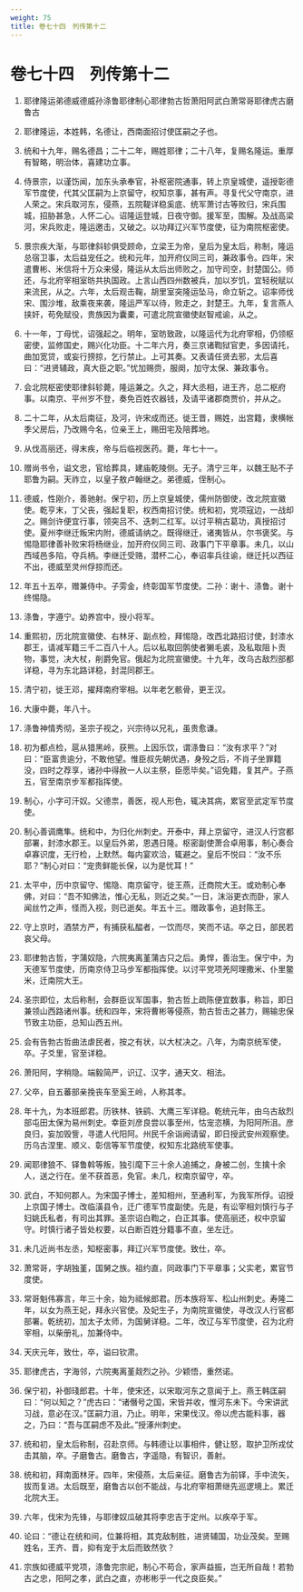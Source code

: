 ```yaml
---
weight: 75
title: 卷七十四　列传第十二
---
```


# 卷七十四　列传第十二

1. <span id="卷七十四　列传第十二-1"></span>
耶律隆运弟德威德威孙涤鲁耶律制心耶律勃古哲萧阳阿武白萧常哥耶律虎古磨鲁古

2. <span id="卷七十四　列传第十二-2"></span>
耶律隆运，本姓韩，名德让，西南面招讨使匡嗣之子也。

3. <span id="卷七十四　列传第十二-3"></span>
统和十九年，赐名德昌；二十二年，赐姓耶律；二十八年，复赐名隆运。重厚有智略，明治体，喜建功立事。

4. <span id="卷七十四　列传第十二-4"></span>
侍景宗，以谨饬闻，加东头承奉官，补枢密院通事，转上京皇城使，遥授彰德军节度使，代其父匡嗣为上京留守，权知京事，甚有声。寻复代父守南京，进人荣之。宋兵取河东，侵燕，五院鞮详稳奚底、统军萧讨古等败归，宋兵围城，招胁甚急，人怀二心。诏隆运登城，日夜守御。援军至，围解。及战高梁河，宋兵败走，隆运邀击，又破之。以功拜辽兴军节度使，征为南院枢密使。

5. <span id="卷七十四　列传第十二-5"></span>
景宗疾大渐，与耶律斜轸俱受顾命，立梁王为帝，皇后为皇太后，称制，隆运总宿卫事，太后益宠任之。统和元年，加开府仪同三司，兼政事令。四年，宋遣曹彬、米信将十万众来侵，隆运从太后出师败之，加守司空，封楚国公。师还，与北府宰相室昉共执国政。上言山西四州数被兵，加以岁饥，宜轻税赋以来流民，从之。六年，太后观击鞠，胡里室突隆运坠马，命立斩之。诏率师伐宋、围沙堆，敌乘夜来袭，隆运严军以待，败走之，封楚王。九年，复言燕人挟奸，苟免赋役，贵族因为囊橐，可遣北院宣徽使赵智戒谕，从之。

6. <span id="卷七十四　列传第十二-6"></span>
十一年，丁母忧，诏强起之。明年，室昉致政，以隆运代为北府宰相，仍领枢密使，监修国史，赐兴化功臣。十二年六月，奏三京诸鞫狱官吏，多因请托，曲加宽贷，或妄行搒掠，乞行禁止。上可其奏。又表请任贤去邪，太后喜曰：“进贤辅政，真大臣之职。”忧加赐赍，服阕，加守太保、兼政事令。

7. <span id="卷七十四　列传第十二-7"></span>
会北院枢密使耶律斜轸薨，隆运兼之。久之，拜大丞相，进王齐，总二枢府事。以南京、平州岁不登，奏免百姓农器钱，及请平诸郡商贾价，并从之。

8. <span id="卷七十四　列传第十二-8"></span>
二十二年，从太后南征，及河，许宋成而还。徙王晋，赐姓，出宫籍，隶横帐季父房后，乃改赐今名，位亲王上，赐田宅及陪葬地。

9. <span id="卷七十四　列传第十二-9"></span>
从伐高丽还，得末疾，帝与后临视医药。薨，年七十一。

10. <span id="卷七十四　列传第十二-10"></span>
赠尚书令，谥文忠，官给葬具，建庙乾陵侧。无子。清宁三年，以魏王贴不子耶鲁为嗣。天祚立，以皇子敖卢翰继之。弟德威，侄制心。

11. <span id="卷七十四　列传第十二-11"></span>
德威，性刚介，善驰射。保宁初，历上京皇城使，儒州防御使，改北院宣徽使。乾亨末，丁父丧，强起复职，权西南招讨使。统和初，党项寇边，一战却之。赐剑许便宜行事，领突吕不、迭刺二红军。以讨平稍古葛功，真授招讨使。夏州李继迁叛宋内附，德威请纳之。既得继迁，诸夷皆从，尔书褒奖。与惕隐耶律善补败宋将杨继业，加开府仪同三司、政事门下平章事。未几，以山西域邑多陷，夺兵柄。李继迁受赂，潜杯二心，奉诏率兵往谕，继迁托以西征不出，德威至灵州俘掠而还。

12. <span id="卷七十四　列传第十二-12"></span>
年五十五卒，赠兼侍中。子雱金，终彰国军节度使。二孙：谢十、涤鲁。谢十终惕隐。

13. <span id="卷七十四　列传第十二-13"></span>
涤鲁，字遵宁。幼养宫中，授小将军。

14. <span id="卷七十四　列传第十二-14"></span>
重熙初，历北院宣徽使、右林牙、副点检，拜惕隐，改西北路招讨使，封漆水郡王，请减军籍三千二百八十人。后以私取回鹘使者獭毛裘，及私取阻卜贡物，事觉，决大杖，削爵免官。俄起为北院宣徽使。十九年，改乌古敌烈部都详稳，寻为东北路详稳，封混同郡王。

15. <span id="卷七十四　列传第十二-15"></span>
清宁初，徙王邓，擢拜南府宰相。以年老乞骸骨，更王汉。

16. <span id="卷七十四　列传第十二-16"></span>
大康中薨，年八十。

17. <span id="卷七十四　列传第十二-17"></span>
涤鲁神情秀彻，圣宗子视之，兴宗待以兄礼，虽贵愈谦。

18. <span id="卷七十四　列传第十二-18"></span>
初为都点检，扈从猎黑岭，获熊。上因乐饮，谓涤鲁曰：“汝有求平？”对曰：“臣富贵逾分，不敢他望。惟臣叔先朝优遇，身殁之后，不肖子坐罪籍没，四时之荐享，诸孙中得赦一人以主祭，臣愿毕矣。”诏免籍，复其产。子燕五，官至南京步军都指挥使。

19. <span id="卷七十四　列传第十二-19"></span>
制心，小字可汗奴。父德祟，善医，视人形色，辄决其病，累官至武定军节度使。

20. <span id="卷七十四　列传第十二-20"></span>
制心善调鹰隼。统和中，为归化州刺史。开泰中，拜上京留守，进汉人行宫都部署，封漆水郡王。以皇后外弟，恩遇日隆。枢密副使萧合卓用事，制心奏合卓寡识度，无行检，上默然。每内宴欢洽，辄避之。皇后不悦曰：“汝不乐耶？”制心对曰：“宠贵鲜能长保，以为是忧耳！”

21. <span id="卷七十四　列传第十二-21"></span>
太平中，历中京留守、惕隐、南京留守，徙王燕，迁商院大王。或劝制心奉佛，对曰：“吾不知佛法，惟心无私，则近之矣。”一日，沫浴更衣而卧，家人闻丝竹之声，怪而入视，则已逝矣。年五十三。赠政事令，追封陈王。

22. <span id="卷七十四　列传第十二-22"></span>
守上京时，酒禁方严，有捕获私醖者，一饮而尽，笑而不诘。卒之日，部民若哀父母。

23. <span id="卷七十四　列传第十二-23"></span>
耶律勃古哲，字蒲奴隐，六院夷离堇蒲古只之后。勇悍，善治生。保宁中，为天德军节度使，历南京侍卫马步军都指挥使。以讨平党项羌阿理撒米、仆里鳖米，迁南院大王。

24. <span id="卷七十四　列传第十二-24"></span>
圣宗即位，太后称制，会群臣议军国事，勃古哲上疏陈便宜数事，称旨，即日兼领山西路诸州事。统和四年，宋将曹彬等侵燕，勃古哲击之甚力，赐输忠保节致主功臣，总知山西五州。

25. <span id="卷七十四　列传第十二-25"></span>
会有告勃古哲曲法虐民者，按之有状，以大杖决之。八年，为南京统军使，卒。子爻里，官至详稳。

26. <span id="卷七十四　列传第十二-26"></span>
萧阳阿，字稍隐。端毅简严，识辽、汉字，通天文、相法。

27. <span id="卷七十四　列传第十二-27"></span>
父卒，自五蕃部亲挽丧车至奚王岭，人称其孝。

28. <span id="卷七十四　列传第十二-28"></span>
年十九，为本班郎君。历铁林、铁鹞、大鹰三军详稳。乾统元年，由乌古敌烈部屯田太保为易州刺史。幸臣刘彦良尝以事至州，怙宠恣横，为阳阿所沮。彦良归，妄加毁訾，寻遣人代阳阿。州民千余诣阙请留，即日授武安州观察使。历乌古涅里、顺义、彰信等军节度使，权知东北路统军使事。

29. <span id="卷七十四　列传第十二-29"></span>
闻耶律狼不、铎鲁斡等叛，独引麾下三十余人追捕之，身被二创，生擒十余人，送之行在。坐不获首恶，免官。未几，权南京留守，卒。

30. <span id="卷七十四　列传第十二-30"></span>
武白，不知何郡人。为宋国子博士，差知相州，至通利军，为我军所俘。诏授上京国子博士。改临潢县令，迁广德军节度副使。先是，有讼宰相刘慎行与子妇姚氏私者，有司出其罪。圣宗诏白鞫之，白正其事。使高丽还，权中京留守。时慎行诸子皆处权要，以白断百姓分籍事不直，坐左迁。

31. <span id="卷七十四　列传第十二-31"></span>
未几近尚书左丞，知枢密事，拜辽兴军节度使。致仕，卒。

32. <span id="卷七十四　列传第十二-32"></span>
萧常哥，字胡独堇，国舅之族。祖约直，同政事门下平章事；父实老，累官节度使。

33. <span id="卷七十四　列传第十二-33"></span>
常哥魁伟寡言，年三十余，始为祗候郎君。历本族将军、松山州刺史。寿隆二年，以女为燕王妃，拜永兴官使。及妃生子，为南院宣徽使，寻改汉人行官都部署。乾统初，加太子太师，为国舅详稳。二年，改辽与军节度使，召为北府宰相，以柴册礼，加兼侍中。

34. <span id="卷七十四　列传第十二-34"></span>
天庆元年，致仕，卒，谥曰钦肃。

35. <span id="卷七十四　列传第十二-35"></span>
耶律虎古，字海邻，六院夷离堇觌烈之孙。少颖悟，重然诺。

36. <span id="卷七十四　列传第十二-36"></span>
保宁初，补御琖郎君。十年，使宋还，以宋取河东之意闻于上。燕王韩匡嗣曰：“何以知之？”虎古曰：“诸僭号之国，宋皆并收，惟河东未下。今宋讲武习战，意必在汉。”匡嗣力沮，乃止。明年，宋果伐汉。帝以虎古能料事，器之，乃曰：“吾与匡嗣虑不及此。”授涿州刺史。

37. <span id="卷七十四　列传第十二-37"></span>
统和初，皇太后称制，召赴京师。与韩德让以事相件，健让怒，取护卫所戎仗击其脑，卒。子磨鲁古。磨鲁古，字遥隐，有智识，善射。

38. <span id="卷七十四　列传第十二-38"></span>
统和初，拜南面林牙。四年，宋侵燕，太后亲征。磨鲁古为前铎，手中流矢，拔而复进。太后既至，磨鲁古以创不能战，与北府宰相萧继先巡逻境上。累迁北院大王。

39. <span id="卷七十四　列传第十二-39"></span>
六年，伐宋为先锋，与耶律奴瓜破其将李忠吉于定州。以疾卒于军。

40. <span id="卷七十四　列传第十二-40"></span>
论曰：“德让在统和间，位兼将相，其克敌制胜，进贤辅国，功业茂矣。至赐姓名，王齐、晋，抑有宠于太后而致然欤？

41. <span id="卷七十四　列传第十二-41"></span>
宗族如德威平党项，涤鲁完宗祀，制心不苟合，家声益振，岂无所自哉！若勃古之忠，阳阿之孝，武白之直，亦彬彬乎一代之良臣矣。”
